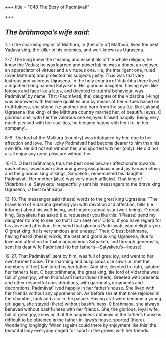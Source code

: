 +++
title = "048  The Story of Padmāvatī"

+++
 

## *The brāhmaṇa’s wife said*:

1\. In the charming region of Māthura, in (the city of) Mathurā, lived the best Yādava king, the killer of his enemies, and well-known as Ugrasena.

2-7. The king knew the meaning and essentials of the whole religion; he knew the Vedas; he was learned and powerful; he was a donor, an enjoyer, an appreciator of virtues and a virtuous one. He, the intelligent one, ruled (over Mathura) and protected his subjects justly. Thus was that very lustrous and valorous Ugrasena. In the holy country of Vidarbha there lived a dignified (king named) Satyaketu. His glorious daughter, having eyes like lotuses and face like a lotus, and devoted to truthful behaviour, was Padmāvatī by name. That (Padmāvatī, the) daughter of the Vidarbha (-king) was endowed with feminine qualities and by means of her virtues based on truthfulness, she shone like another one born from the sea (i.e. like Lakṣmī). Ugrasena (the king) of the Māthura country married her, of beautiful eyes. O glorious one, with her the valorous one enjoyed himself happily. Being very much pleased with her qualities, he became happy with her (i.e. in her company).

8-9. The lord of the Māthura (country) was infatuated by her, due to her affection and love. The lucky Padmāvatī had become dearer to him than his own life. He did not eat without her, and sported with her (only). He did not at all enjoy any great pleasure without her.

10-12. O best brāhmaṇa, thus the best ones became affectionate towards each other, loved each other and gave great pleasure and joy to each other; and the glorious king of kings, Satyaketu, remembered his daughter Padmāvatī. Her mother (also) was very much afflicted. That king of Vidarbha (i.e. Satyaketu) respectfully sent his messengers to the brave king Ugrasena, O best brāhmaṇa.

13-18. The messenger said (these) words to the great king Ugrasena: “The brave lord of Vidarbha greeting you with devotion and affection, tells (i.e. informs) about his well-being, and inquires about your (well-being). O great king, Satyaketu has asked (i.e. requested) you like this: ‘(Please) send my daughter (to me) to see (so that I can see) her.’ O lord, if you have regard for his Jove and affection, then send that glorious Padmāvatī, who delights you. O great king, he is very anxious and uneasy.” Then, O best brāhmaṇa, having heard (these) words, the best and glorious king Ugrasena, due to love and affection for that magnanimous Satyaketu and through generosity, sent his dear wife Padmāvatī (to her father’s—Satyaketu’s—house).

19-27. That Padmāvatī, sent by him, was full of great joy, and went to her own former house. The charming and auspicious one saw (i.e. met the members of her) family led by her father. And she, devoted to truth, saluted her father’s feet. O best brāhmaṇa, the great king, the lord of Vidarbha was full of great joy, when Padmāvatī had arrived (there). Greeted with presents and other respectful considerations, with garments, ornaments and decorations, Padmāvatī lived happily in her father’s house. She lived with her friends without any apprehension. As before she at that time rejoiced in the chamber, tank and also in the palace. Having as it were become a young girl again, she stayed (there) without bashfulness. O brāhmaṇa, she always behaved without bashfulness with her friends. She, the glorious, loyal wife, full of great joy, knowing that the happiness obtained in the father’s house is difficult to be obtained in the father-in-laws’s house, sported (there). Wondering longingly ‘When (again) could there by enjoyment like this’ the beautiful lady everyday longed for sport in the groves with her friends.


